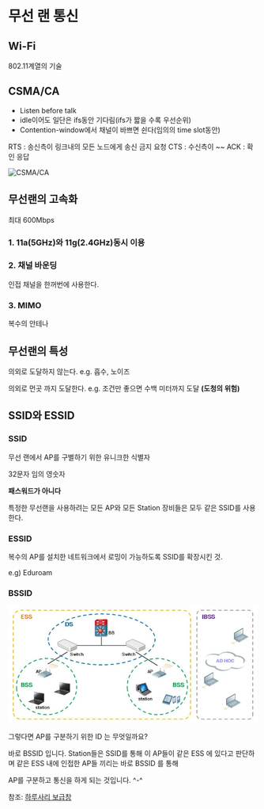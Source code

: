 # 무선 랜 통신

## Wi-Fi

802.11계열의 기술

## CSMA/CA

- Listen before talk
- idle이어도 일단은 ifs동안 기다림(ifs가 짧을 수록 우선순위)
- Contention-window에서 채널이 바쁘면 쉰다(임의의 time slot동안)

RTS : 송신측이 링크내의 모든 노드에게 송신 금지 요청
CTS : 수신측이 ~~
ACK : 확인 응답

![CSMA/CA](./csma:ca.jpg)

## 무선랜의 고속화

최대 600Mbps

### 1. 11a(5GHz)와 11g(2.4GHz)동시 이용
### 2. 채널 바운딩

인접 채널을 한꺼번에 사용한다.

### 3. MIMO

복수의 안테나

## 무선랜의 특성

의외로 도달하지 않는다. e.g. 흡수, 노이즈

의외로 먼곳 까지 도달한다. e.g. 조건만 좋으면 수백 미터까지 도달 **(도청의 위험)**

## SSID와 ESSID

### SSID

무선 랜에서 AP를 구별하기 위한 유니크한 식별자

32문자 임의 영숫자

**패스워드가 아니다**

특정한 무선랜을 사용하려는 모든 AP와 모든 Station 장비들은 모두 같은 SSID를 사용한다.

### ESSID

복수의 AP를 설치한 네트워크에서 로밍이 가능하도록 SSID를 확장시킨 것.

e.g) Eduroam

### BSSID

![SSID/BSSID](./ssid-bssid.jpg)

그렇다면 AP를 구분하기 위한 ID 는 무엇일까요?

바로 BSSID 입니다. Station들은 SSID를 통해 이 AP들이 같은 ESS 에 있다고 판단하며 같은 ESS 내에 인접한 AP들 끼리는 바로 BSSID 를 통해

AP를 구분하고 통신을 하게 되는 것입니다. ^-^

참조: [하루사리 보급창](http://haru21.tistory.com/entry/무선네트워크-이해-5-Chapter4-WLAN-1)
